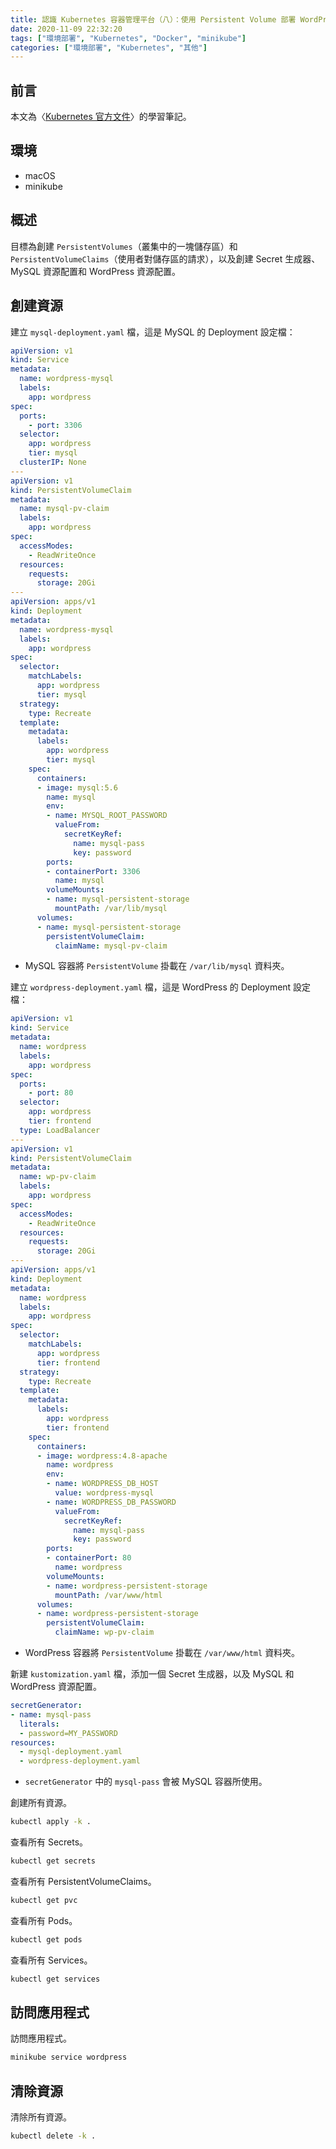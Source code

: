 ```yaml
---
title: 認識 Kubernetes 容器管理平台（八）：使用 Persistent Volume 部署 WordPress 內容管理系統
date: 2020-11-09 22:32:20
tags: ["環境部署", "Kubernetes", "Docker", "minikube"]
categories: ["環境部署", "Kubernetes", "其他"]
---
```


## 前言

本文為〈[Kubernetes 官方文件](https://kubernetes.io/docs/home/)〉的學習筆記。

## 環境

- macOS
- minikube

## 概述

目標為創建 `PersistentVolumes`（叢集中的一塊儲存區）和 `PersistentVolumeClaims`（使用者對儲存區的請求），以及創建 Secret 生成器、MySQL 資源配置和 WordPress 資源配置。

## 創建資源

建立 `mysql-deployment.yaml` 檔，這是 MySQL 的 Deployment 設定檔：

```YAML
apiVersion: v1
kind: Service
metadata:
  name: wordpress-mysql
  labels:
    app: wordpress
spec:
  ports:
    - port: 3306
  selector:
    app: wordpress
    tier: mysql
  clusterIP: None
---
apiVersion: v1
kind: PersistentVolumeClaim
metadata:
  name: mysql-pv-claim
  labels:
    app: wordpress
spec:
  accessModes:
    - ReadWriteOnce
  resources:
    requests:
      storage: 20Gi
---
apiVersion: apps/v1
kind: Deployment
metadata:
  name: wordpress-mysql
  labels:
    app: wordpress
spec:
  selector:
    matchLabels:
      app: wordpress
      tier: mysql
  strategy:
    type: Recreate
  template:
    metadata:
      labels:
        app: wordpress
        tier: mysql
    spec:
      containers:
      - image: mysql:5.6
        name: mysql
        env:
        - name: MYSQL_ROOT_PASSWORD
          valueFrom:
            secretKeyRef:
              name: mysql-pass
              key: password
        ports:
        - containerPort: 3306
          name: mysql
        volumeMounts:
        - name: mysql-persistent-storage
          mountPath: /var/lib/mysql
      volumes:
      - name: mysql-persistent-storage
        persistentVolumeClaim:
          claimName: mysql-pv-claim
```

- MySQL 容器將 `PersistentVolume` 掛載在 `/var/lib/mysql` 資料夾。

建立 `wordpress-deployment.yaml` 檔，這是 WordPress 的 Deployment 設定檔：

```YAML
apiVersion: v1
kind: Service
metadata:
  name: wordpress
  labels:
    app: wordpress
spec:
  ports:
    - port: 80
  selector:
    app: wordpress
    tier: frontend
  type: LoadBalancer
---
apiVersion: v1
kind: PersistentVolumeClaim
metadata:
  name: wp-pv-claim
  labels:
    app: wordpress
spec:
  accessModes:
    - ReadWriteOnce
  resources:
    requests:
      storage: 20Gi
---
apiVersion: apps/v1
kind: Deployment
metadata:
  name: wordpress
  labels:
    app: wordpress
spec:
  selector:
    matchLabels:
      app: wordpress
      tier: frontend
  strategy:
    type: Recreate
  template:
    metadata:
      labels:
        app: wordpress
        tier: frontend
    spec:
      containers:
      - image: wordpress:4.8-apache
        name: wordpress
        env:
        - name: WORDPRESS_DB_HOST
          value: wordpress-mysql
        - name: WORDPRESS_DB_PASSWORD
          valueFrom:
            secretKeyRef:
              name: mysql-pass
              key: password
        ports:
        - containerPort: 80
          name: wordpress
        volumeMounts:
        - name: wordpress-persistent-storage
          mountPath: /var/www/html
      volumes:
      - name: wordpress-persistent-storage
        persistentVolumeClaim:
          claimName: wp-pv-claim
```

- WordPress 容器將 `PersistentVolume` 掛載在 `/var/www/html` 資料夾。

新建 `kustomization.yaml` 檔，添加一個 Secret 生成器，以及 MySQL 和 WordPress 資源配置。

```YAML
secretGenerator:
- name: mysql-pass
  literals:
  - password=MY_PASSWORD
resources:
  - mysql-deployment.yaml
  - wordpress-deployment.yaml
```

- `secretGenerator` 中的 `mysql-pass` 會被 MySQL 容器所使用。

創建所有資源。

```BASH
kubectl apply -k .
```

查看所有 Secrets。

```BASH
kubectl get secrets
```

查看所有 PersistentVolumeClaims。

```BASH
kubectl get pvc
```

查看所有 Pods。

```BASH
kubectl get pods
```

查看所有 Services。

```BASH
kubectl get services
```

## 訪問應用程式

訪問應用程式。

```BASH
minikube service wordpress
```

## 清除資源

清除所有資源。

```BASH
kubectl delete -k .
```
